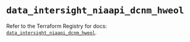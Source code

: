 # `data_intersight_niaapi_dcnm_hweol`

Refer to the Terraform Registry for docs: [`data_intersight_niaapi_dcnm_hweol`](https://registry.terraform.io/providers/ciscodevnet/intersight/1.0.71/docs/data-sources/niaapi_dcnm_hweol).
